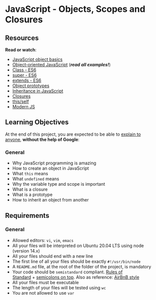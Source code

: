<h1>JavaScript - Objects, Scopes and Closures</h1>
<h2>Resources</h2>
<p><strong>Read or watch</strong>:</p>
<ul>
<li><a title="JavaScript object basics" href="https://intranet.hbtn.io/rltoken/J3Z4yAus4UpxNtckHugmKQ" target="_blank" rel="noopener">JavaScript object basics</a></li>
<li><a title="Object-oriented JavaScript" href="https://intranet.hbtn.io/rltoken/Th0A8D0mEExeE9qo1XFFow" target="_blank" rel="noopener">Object-oriented JavaScript</a>&nbsp;(<em><strong>read all examples!</strong></em>)</li>
<li><a title="Class - ES6" href="https://intranet.hbtn.io/rltoken/G8yKgqjqWfZJWscwR5qbhQ" target="_blank" rel="noopener">Class - ES6</a></li>
<li><a title="super - ES6" href="https://intranet.hbtn.io/rltoken/LRnD3AG8LhJ4GCBmc991fQ" target="_blank" rel="noopener">super - ES6</a></li>
<li><a title="extends - ES6" href="https://intranet.hbtn.io/rltoken/660gdP0wboDeNAIe1dVYCA" target="_blank" rel="noopener">extends - ES6</a></li>
<li><a title="Object prototypes" href="https://intranet.hbtn.io/rltoken/MicixdZskH6uNySFX_n5jA" target="_blank" rel="noopener">Object prototypes</a></li>
<li><a title="Inheritance in JavaScript" href="https://intranet.hbtn.io/rltoken/Th0A8D0mEExeE9qo1XFFow" target="_blank" rel="noopener">Inheritance in JavaScript</a></li>
<li><a title="Closures" href="https://intranet.hbtn.io/rltoken/9F52IiWw4FZ6PMGRrtgX2Q" target="_blank" rel="noopener">Closures</a></li>
<li><a title="this/self" href="https://intranet.hbtn.io/rltoken/-Ayad9P8LI0ONRYw5VNWTA" target="_blank" rel="noopener">this/self</a></li>
<li><a title="Modern JS" href="https://intranet.hbtn.io/rltoken/U2KLIkOd64LaBPslo1Yv5w" target="_blank" rel="noopener">Modern JS</a></li>
</ul>
<h2>Learning Objectives</h2>
<p>At the end of this project, you are expected to be able to&nbsp;<a title="explain to anyone" href="https://intranet.hbtn.io/rltoken/RpN83yGPM--4F7S33eWrsw" target="_blank" rel="noopener">explain to anyone</a>,&nbsp;<strong>without the help of Google</strong>:</p>
<h3>General</h3>
<ul>
<li>Why JavaScript programming is amazing</li>
<li>How to create an object in JavaScript</li>
<li>What&nbsp;<code>this</code>&nbsp;means</li>
<li>What&nbsp;<code>undefined</code>&nbsp;means</li>
<li>Why the variable type and scope is important</li>
<li>What is a closure</li>
<li>What is a prototype</li>
<li>How to inherit an object from another</li>
</ul>
<h2>Requirements</h2>
<h3>General</h3>
<ul>
<li>Allowed editors:&nbsp;<code>vi</code>,&nbsp;<code>vim</code>,&nbsp;<code>emacs</code></li>
<li>All your files will be interpreted on Ubuntu 20.04 LTS using node (version 14.x)</li>
<li>All your files should end with a new line</li>
<li>The first line of all your files should be exactly&nbsp;<code>#!/usr/bin/node</code></li>
<li>A&nbsp;<code>README.md</code>&nbsp;file, at the root of the folder of the project, is mandatory</li>
<li>Your code should be&nbsp;<code>semistandard</code>&nbsp;compliant.&nbsp;<a title="Rules of Standard" href="https://intranet.hbtn.io/rltoken/1DdOUTeOEk72X4cMU2xXiQ" target="_blank" rel="noopener">Rules of Standard</a>&nbsp;+&nbsp;<a title="semicolons on top" href="https://intranet.hbtn.io/rltoken/HByiNc1G6MENr-3jQ3Rhdg" target="_blank" rel="noopener">semicolons on top</a>. Also as reference:&nbsp;<a title="AirBnB style" href="https://intranet.hbtn.io/rltoken/yx_erOi3O8OEOTmdQKVeIA" target="_blank" rel="noopener">AirBnB style</a></li>
<li>All your files must be executable</li>
<li>The length of your files will be tested using&nbsp;<code>wc</code></li>
<li>You are not allowed to use&nbsp;<code>var</code></li>
</ul>
